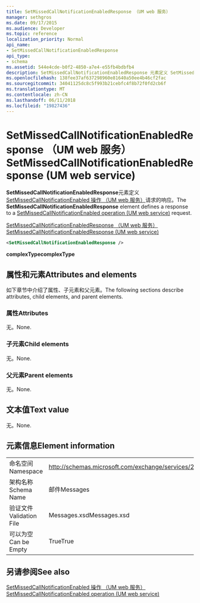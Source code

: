 ```yaml
---
title: SetMissedCallNotificationEnabledResponse （UM web 服务）
manager: sethgros
ms.date: 09/17/2015
ms.audience: Developer
ms.topic: reference
localization_priority: Normal
api_name:
- SetMissedCallNotificationEnabledResponse
api_type:
- schema
ms.assetid: 544e4cde-b0f2-4850-a7e4-e55fb4bdbfb4
description: SetMissedCallNotificationEnabledResponse 元素定义 SetMissedCallNotificationEnabled 操作 （UM web 服务） 请求的响应。
ms.openlocfilehash: 138fee37af637298960e81640a50ee4b46cf2fac
ms.sourcegitcommit: 34041125dc8c5f993b21cebfc4f8b72f0fd2cb6f
ms.translationtype: MT
ms.contentlocale: zh-CN
ms.lasthandoff: 06/11/2018
ms.locfileid: "19827436"
---
```

# <a name="setmissedcallnotificationenabledresponse-um-web-service"></a><span data-ttu-id="2b300-103">SetMissedCallNotificationEnabledResponse （UM web 服务）</span><span class="sxs-lookup"><span data-stu-id="2b300-103">SetMissedCallNotificationEnabledResponse (UM web service)</span></span>

<span data-ttu-id="2b300-104">**SetMissedCallNotificationEnabledResponse**元素定义[SetMissedCallNotificationEnabled 操作 （UM web 服务）](setmissedcallnotificationenabled-operation-um-web-service.md)请求的响应。</span><span class="sxs-lookup"><span data-stu-id="2b300-104">The **SetMissedCallNotificationEnabledResponse** element defines a response to a [SetMissedCallNotificationEnabled operation (UM web service)](setmissedcallnotificationenabled-operation-um-web-service.md) request.</span></span> 
  
[<span data-ttu-id="2b300-105">SetMissedCallNotificationEnabledResponse （UM web 服务）</span><span class="sxs-lookup"><span data-stu-id="2b300-105">SetMissedCallNotificationEnabledResponse (UM web service)</span></span>](setmissedcallnotificationenabledresponse-um-web-service.md)
  
```xml
<SetMissedCallNotificationEnabledResponse />
```

 <span data-ttu-id="2b300-106">**complexType**</span><span class="sxs-lookup"><span data-stu-id="2b300-106">**complexType**</span></span>
## <a name="attributes-and-elements"></a><span data-ttu-id="2b300-107">属性和元素</span><span class="sxs-lookup"><span data-stu-id="2b300-107">Attributes and elements</span></span>

<span data-ttu-id="2b300-108">如下章节中介绍了属性、子元素和父元素。</span><span class="sxs-lookup"><span data-stu-id="2b300-108">The following sections describe attributes, child elements, and parent elements.</span></span>
  
### <a name="attributes"></a><span data-ttu-id="2b300-109">属性</span><span class="sxs-lookup"><span data-stu-id="2b300-109">Attributes</span></span>

<span data-ttu-id="2b300-110">无。</span><span class="sxs-lookup"><span data-stu-id="2b300-110">None.</span></span>
  
### <a name="child-elements"></a><span data-ttu-id="2b300-111">子元素</span><span class="sxs-lookup"><span data-stu-id="2b300-111">Child elements</span></span>

<span data-ttu-id="2b300-112">无。</span><span class="sxs-lookup"><span data-stu-id="2b300-112">None.</span></span>
  
### <a name="parent-elements"></a><span data-ttu-id="2b300-113">父元素</span><span class="sxs-lookup"><span data-stu-id="2b300-113">Parent elements</span></span>

<span data-ttu-id="2b300-114">无。</span><span class="sxs-lookup"><span data-stu-id="2b300-114">None.</span></span>
  
## <a name="text-value"></a><span data-ttu-id="2b300-115">文本值</span><span class="sxs-lookup"><span data-stu-id="2b300-115">Text value</span></span>

<span data-ttu-id="2b300-116">无。</span><span class="sxs-lookup"><span data-stu-id="2b300-116">None.</span></span>
  
## <a name="element-information"></a><span data-ttu-id="2b300-117">元素信息</span><span class="sxs-lookup"><span data-stu-id="2b300-117">Element information</span></span>

|||
|:-----|:-----|
|<span data-ttu-id="2b300-118">命名空间</span><span class="sxs-lookup"><span data-stu-id="2b300-118">Namespace</span></span>  <br/> |http://schemas.microsoft.com/exchange/services/2006/messages  <br/> |
|<span data-ttu-id="2b300-119">架构名称</span><span class="sxs-lookup"><span data-stu-id="2b300-119">Schema Name</span></span>  <br/> |<span data-ttu-id="2b300-120">邮件</span><span class="sxs-lookup"><span data-stu-id="2b300-120">Messages</span></span>  <br/> |
|<span data-ttu-id="2b300-121">验证文件</span><span class="sxs-lookup"><span data-stu-id="2b300-121">Validation File</span></span>  <br/> |<span data-ttu-id="2b300-122">Messages.xsd</span><span class="sxs-lookup"><span data-stu-id="2b300-122">Messages.xsd</span></span>  <br/> |
|<span data-ttu-id="2b300-123">可以为空</span><span class="sxs-lookup"><span data-stu-id="2b300-123">Can be Empty</span></span>  <br/> |<span data-ttu-id="2b300-124">True</span><span class="sxs-lookup"><span data-stu-id="2b300-124">True</span></span>  <br/> |
   
## <a name="see-also"></a><span data-ttu-id="2b300-125">另请参阅</span><span class="sxs-lookup"><span data-stu-id="2b300-125">See also</span></span>



[<span data-ttu-id="2b300-126">SetMissedCallNotificationEnabled 操作 （UM web 服务）</span><span class="sxs-lookup"><span data-stu-id="2b300-126">SetMissedCallNotificationEnabled operation (UM web service)</span></span>](setmissedcallnotificationenabled-operation-um-web-service.md)

